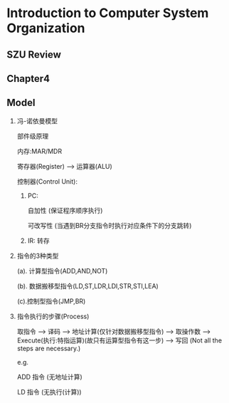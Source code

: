 # Introduction to Computer System Organization
## SZU Review
## Chapter4

## Model

1. 冯-诺依曼模型

    部件级原理

    内存:MAR/MDR

    寄存器(Register) --> 运算器(ALU)

    控制器(Control Unit):

    1. PC:
   
        自加性 (保证程序顺序执行)
   
        可改写性 (当遇到BR分支指令时执行对应条件下的分支跳转)
   
    2. IR: 转存

2. 指令的3种类型

   (a). 计算型指令(ADD,AND,NOT)

   (b). 数据搬移型指令(LD,ST,LDR,LDI,STR,STI,LEA)

   (c).控制型指令(JMP,BR)

3. 指令执行的步骤(Process)
   
   取指令 --> 译码 --> 地址计算(仅针对数据搬移型指令) --> 取操作数 --> Execute(执行:特指运算)(故只有运算型指令有这一步) --> 写回 (Not all the steps are necessary.)

   e.g. 

    ADD 指令 (无地址计算)
        
    LD 指令 (无执行(计算))

